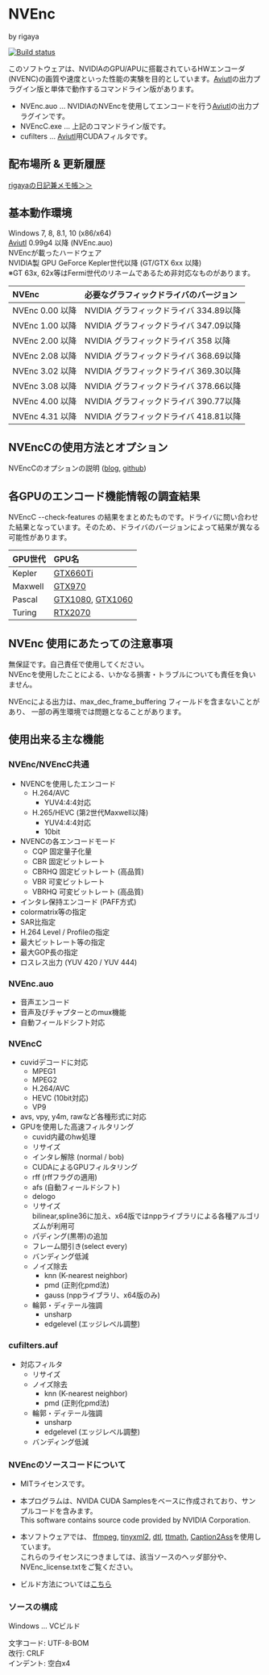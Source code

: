 
# NVEnc  
by rigaya  

[![Build status](https://ci.appveyor.com/api/projects/status/dmlkxw4rbrby0oi9/branch/master?svg=true)](https://ci.appveyor.com/project/rigaya/nvenc/branch/master)  

このソフトウェアは、NVIDIAのGPU/APUに搭載されているHWエンコーダ(NVENC)の画質や速度といった性能の実験を目的としています。[Aviutl](http://spring-fragrance.mints.ne.jp/aviutl/)の出力プラグイン版と単体で動作するコマンドライン版があります。  

- NVEnc.auo … NVIDIAのNVEncを使用してエンコードを行う[Aviutl](http://spring-fragrance.mints.ne.jp/aviutl/)の出力プラグインです。  
- NVEncC.exe … 上記のコマンドライン版です。
- cufilters … [Aviutl](http://spring-fragrance.mints.ne.jp/aviutl/)用CUDAフィルタです。

## 配布場所 & 更新履歴  
[rigayaの日記兼メモ帳＞＞](http://rigaya34589.blog135.fc2.com/blog-category-17.html)  

## 基本動作環境  
Windows 7, 8, 8.1, 10 (x86/x64)  
[Aviutl](http://spring-fragrance.mints.ne.jp/aviutl/) 0.99g4 以降 (NVEnc.auo)  
NVEncが載ったハードウェア  
  NVIDIA製 GPU GeForce Kepler世代以降 (GT/GTX 6xx 以降)  
  ※GT 63x, 62x等はFermi世代のリネームであるため非対応なものがあります。  

|NVEnc|必要なグラフィックドライバのバージョン|
|:--------------|:----------------------------------|
|NVEnc 0.00 以降 | NVIDIA グラフィックドライバ 334.89以降 |
|NVEnc 1.00 以降 | NVIDIA グラフィックドライバ 347.09以降 |
|NVEnc 2.00 以降 | NVIDIA グラフィックドライバ 358   以降 |
|NVEnc 2.08 以降 | NVIDIA グラフィックドライバ 368.69以降 |
|NVEnc 3.02 以降 | NVIDIA グラフィックドライバ 369.30以降 |
|NVEnc 3.08 以降 | NVIDIA グラフィックドライバ 378.66以降 |
|NVEnc 4.00 以降 | NVIDIA グラフィックドライバ 390.77以降 |
|NVEnc 4.31 以降 | NVIDIA グラフィックドライバ 418.81以降 |

## NVEncCの使用方法とオプション  
NVEncCのオプションの説明 ([blog](http://rigaya34589.blog135.fc2.com/blog-entry-739.html), [github](./NVEncC_Options.ja.md)) 

## 各GPUのエンコード機能情報の調査結果  
NVEncC --check-features の結果をまとめたものです。ドライバに問い合わせた結果となっています。そのため、ドライバのバージョンによって結果が異なる可能性があります。 

| GPU世代 | GPU名 |
|:---|:---|
| Kepler | [GTX660Ti](./GPUFeatures/gtx660ti.txt) |
| Maxwell | [GTX970](./GPUFeatures/gtx970.txt) |
| Pascal | [GTX1080](./GPUFeatures/gtx1080.txt), [GTX1060](./GPUFeatures/gtx1060.txt) |
| Turing | [RTX2070](./GPUFeatures/rtx2070.txt) |

## NVEnc 使用にあたっての注意事項  
無保証です。自己責任で使用してください。   
NVEncを使用したことによる、いかなる損害・トラブルについても責任を負いません。  

NVEncによる出力は、max_dec_frame_buffering フィールドを含まないことがあり、
一部の再生環境では問題となることがあります。

## 使用出来る主な機能
### NVEnc/NVEncC共通
- NVENCを使用したエンコード
   - H.264/AVC
      - YUV4:4:4対応
   - H.265/HEVC (第2世代Maxwell以降)
      - YUV4:4:4対応
      - 10bit
- NVENCの各エンコードモード
   - CQP       固定量子化量
   - CBR       固定ビットレート
   - CBRHQ     固定ビットレート (高品質)
   - VBR       可変ビットレート
   - VBRHQ     可変ビットレート (高品質)
- インタレ保持エンコード (PAFF方式)
- colormatrix等の指定
- SAR比指定
- H.264 Level / Profileの指定
- 最大ビットレート等の指定
- 最大GOP長の指定
- ロスレス出力 (YUV 420 / YUV 444)

### NVEnc.auo
- 音声エンコード
- 音声及びチャプターとのmux機能
- 自動フィールドシフト対応

### NVEncC
- cuvidデコードに対応
  - MPEG1
  - MPEG2
  - H.264/AVC
  - HEVC (10bit対応)
  - VP9
- avs, vpy, y4m, rawなど各種形式に対応
- GPUを使用した高速フィルタリング
  - cuvid内蔵のhw処理
   - リサイズ
   - インタレ解除 (normal / bob)
  - CUDAによるGPUフィルタリング
   - rff (rffフラグの適用)
   - afs (自動フィールドシフト)
   - delogo
   - リサイズ  
     bilinear,spline36に加え、x64版ではnppライブラリによる各種アルゴリズムが利用可
   - パディング(黒帯)の追加
   - フレーム間引き(select every)
   - バンディング低減
   - ノイズ除去
     - knn (K-nearest neighbor)
     - pmd (正則化pmd法)
     - gauss (nppライブラリ、x64版のみ)
  - 輪郭・ディテール強調
    - unsharp
    - edgelevel (エッジレベル調整)

### cufilters.auf
- 対応フィルタ
  - リサイズ
  - ノイズ除去
    - knn (K-nearest neighbor)
    - pmd (正則化pmd法)
  - 輪郭・ディテール強調
    - unsharp
    - edgelevel (エッジレベル調整)
  - バンディング低減

### NVEncのソースコードについて
- MITライセンスです。
- 本プログラムは、NVIDA CUDA Samplesをベースに作成されており、サンプルコードを含みます。  
  This software contains source code provided by NVIDIA Corporation.  
- 本ソフトウェアでは、
  [ffmpeg](https://ffmpeg.org/),
  [tinyxml2](http://www.grinninglizard.com/tinyxml2/),
  [dtl](https://github.com/cubicdaiya/dtl),
  [ttmath](http://www.ttmath.org/),
  [Caption2Ass](https://github.com/maki-rxrz/Caption2Ass_PCR)を使用しています。  
  これらのライセンスにつきましては、該当ソースのヘッダ部分や、NVEnc_license.txtをご覧ください。

- ビルド方法については[こちら](./Build.ja.md)

### ソースの構成
Windows ... VCビルド  

文字コード: UTF-8-BOM  
改行: CRLF  
インデント: 空白x4  
